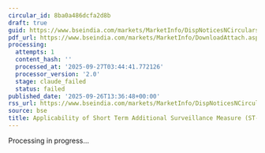 ```yaml
---
circular_id: 8ba0a486dcfa2d8b
draft: true
guid: https://www.bseindia.com/markets/MarketInfo/DispNoticesNCirculars.aspx?Noticeid={722FCAC4-8491-49E2-A228-5FF01D2C8008}&noticeno=20250926-62&dt=09/26/2025&icount=62&totcount=76&flag=0
pdf_url: https://www.bseindia.com/markets/MarketInfo/DownloadAttach.aspx?id=20250926-62&attachedId=1d3968a1-a1a5-4dc7-85a4-8ea65f6a54bd
processing:
  attempts: 1
  content_hash: ''
  processed_at: '2025-09-27T03:44:41.772126'
  processor_version: '2.0'
  stage: claude_failed
  status: failed
published_date: '2025-09-26T13:36:48+00:00'
rss_url: https://www.bseindia.com/markets/MarketInfo/DispNoticesNCirculars.aspx?Noticeid={722FCAC4-8491-49E2-A228-5FF01D2C8008}&noticeno=20250926-62&dt=09/26/2025&icount=62&totcount=76&flag=0
source: bse
title: Applicability of Short Term Additional Surveillance Measure (ST-ASM)
---
```


Processing in progress...